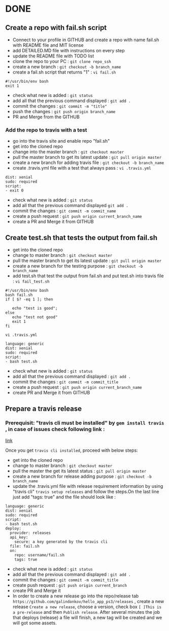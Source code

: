 # DONE

## Create a repo with fail.sh script
- Connect to your profile in GITHUB and create a repo with name fail.sh with README file and MIT license
- add DETAILED.MD file with instructions on every step
- update the README file with TODO list
- clone the repo to your PC : ```git clone repo_ssh```
- create a new branch : ```git checkout -b branch_name```
- create a fail.sh script that returns "1" : ```vi fail.sh```
```
#!/usr/bin/env bash
exit 1
```
- check what new is added : ```git status```
- add all that the previous command displayed : ```git add .```
- commit the changes : ```git commit -m "title"```
- push the changes : ```git push origin branch_name```
- PR and Merge from the GITHUB

### Add the repo to travis with a test
- go into the travis site and enable repo "fail.sh"
- get into the cloned repo
- change into the master branch : ```git checkout master```
- pull the master branch to get its latest update : ```git pull origin master```
- create a new branch for adding travis file : ```git checkout -b branch_name```
- create .travis.yml file with a test that always pass : ```vi .travis.yml```
```language: generic
dist: xenial
sudo: required
script:
- exit 0
```
- check what new is added : ```git status``` 
- add all that the previous command displayed ```git add .```
- commit the changes : ```git commit -m commit_name```
- create a push request : ```git push origin current_branch_name```
- create a PR and Merge it from GITHUB

## Create test.sh that tests the output from fail.sh
- get into the cloned repo
- change to master branch : ```git checkout master```
- pull the master branch to get its latest update : ```git pull origin master```
- create a new branch for the testing purpose : ```git checkout -b branch_name```
- add test.sh that test the output from fail.sh and put test.sh into travis file : 
```vi fail_test.sh```

```
#!/usr/bin/env bash
bash fail.sh
if [ $? -eq 1 ]; then

   echo "test is good";
else 
   echo "test not good"
   exit 1
fi
```
```vi .travis.yml```
```
language: generic
dist: xenial
sudo: required
script:
- bash test.sh
```
- check what new is added : ```git status```
- add all that the previous command displayed : ```git add .```
- commit the changes : ```git commit -m commit_title```
- create a push request : ```git push origin current_branch_name```
- create PR and Merge it from GITHUB

## Prepare a travis release

### Prerequisit: "travis cli must be installed" by ```gem install travis``` , in case of issues check following link : 
[link](https://blog.travis-ci.com/2013-01-14-new-client)

Once you get ```travis cli installed```, proceed with below steps: 
- get into the cloned repo
- change to master branch : ```git checkout master```
- pull the master the get its latest status :  ```git pull origin master```
- create a new branch for release adding purpose : ```git checkout -b branch_name```
- update the .travis.yml file with release requirement information by using "travis cli"
```travis setup releases``` and follow the steps.On the last line just add "tags: true" and the file should look like :
```
language: generic
dist: xenial
sudo: required
script:
- bash test.sh
deploy:
  provider: releases
  api_key:
    secure: a key generated by the travis cli
  file: fail.sh
  on:
    repo: username/fail.sh
    tags: true
```
- check what new is added :  ```git status```
- add all that the previous command displayed : ```git add .```
- commit the changes : ```git commit -m commit_title```
- create push request : ```git push origin current_branch```
- create PR and Merge it
- In order to create a new release go into the repo/release tab ```https://github.com/galindonkov/hello_app_ps3/releases``` , create a new release ```Create a new release```, choose a version, check box ```[ ]This is a pre-release``` and then ```Publish release```. After several minutes the job that deploys (release) a file will finish, a new tag will be created and we will got some assets.
   
